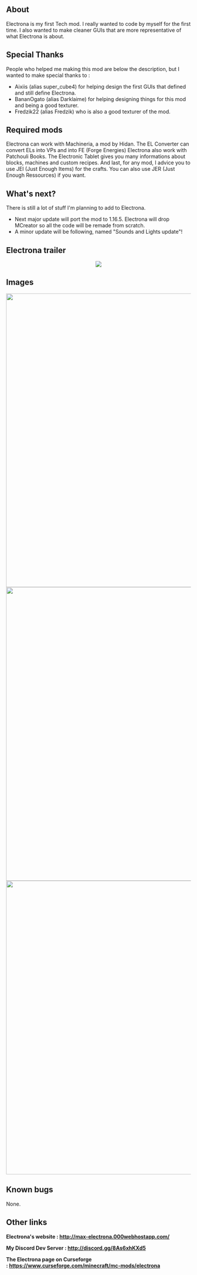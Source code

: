 ## About
Electrona is my first Tech mod. I really wanted to code by myself for the first time.
I also wanted to make cleaner GUIs that are more representative of what Electrona is about.

## Special Thanks
People who helped me making this mod are below the description, but I wanted to make special thanks to :
- Aixiis (alias super_cube4) for helping design the first GUIs that defined and still define Electrona.
- BananOgato (alias Darklaime) for helping designing things for this mod and being a good texturer.
- Fredzik22 (alias Fredzik) who is also a good texturer of the mod.

## Required mods
Electrona can work with Machineria, a mod by Hidan. The EL Converter can convert ELs into VPs and into FE (Forge Energies)
Electrona also work with Patchouli Books. The Electronic Tablet gives you many informations about blocks, machines and custom recipes.
And last, for any mod, I advice you to use JEI (Just Enough Items) for the crafts. You can also use JER (Just Enough Ressources) if you want.

## What's next?
There is still a lot of stuff I'm planning to add to Electrona.
- Next major update will port the mod to 1.16.5. Electrona will drop MCreator so all the code will be remade from scratch.
- A minor update will be following, named "Sounds and Lights update"!

## Electrona trailer
<p align="center">
  <a href="https://www.youtube.com/watch?v=TfpxppyT15I" /><img src="https://i.imgur.com/xa9iWeH.jpg"></a>
</p>

## Images
<img align="center" width="800" src="https://www.zupimages.net/up/21/12/oazs.png">
<img align="center" width="800" src="https://www.zupimages.net/up/20/34/5qls.png">
<img align="center" width="800" src="https://www.zupimages.net/up/20/34/9veq.png">

## Known bugs
None.

## Other links
**Electrona's website : http://max-electrona.000webhostapp.com/**

**My Discord Dev Server : http://discord.gg/8As6xhKXd5**

**The Electrona page on Curseforge : https://www.curseforge.com/minecraft/mc-mods/electrona**
